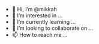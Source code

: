 - 👋 Hi, I’m @mikkah
- 👀 I’m interested in ...
- 🌱 I’m currently learning ...
- 💞️ I’m looking to collaborate on ...
- 📫 How to reach me ...

<!---
mikkah/mikkah is a ✨ special ✨ repository because its `README.md` (this file) appears on your GitHub profile.
You can click the Preview link to take a look at your changes.
--->
